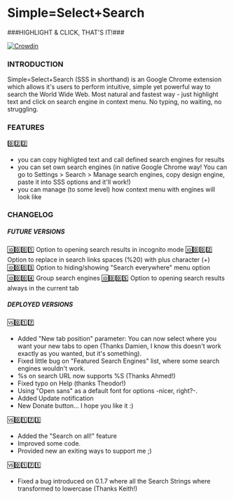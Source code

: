 Simple=Select+Search
====================

###HIGHLIGHT & CLICK, THAT'S IT!###

[![Crowdin](https://crowdin.net/badges/simpleselectsearch/localized.png)](https://crowdin.net/project/simpleselectsearch)

### INTRODUCTION ###

Simple=Select+Search (SSS in shorthand) is an Google Chrome extension which allows it's users to perform intuitive, simple yet powerful way to search the World Wide Web. Most natural and fastest way - just highlight text and click on search engine in context menu. No typing, no waiting, no struggling.

### FEATURES ###

:zero::two::two:
- you can copy highligted text and call defined search engines for results
- you can set own search engines (in native Google Chrome way! You can go to Settings > Search > Manage search engines, copy design engine, paste it into SSS options and it'll work!)
- you can manage (to some level) how context menu with engines will look like

### CHANGELOG ###

##### FUTURE VERSIONS #####
[:id::zero::zero::one:](https://github.com/frenetix/SimpleSelectSearch/issues/1) Option to opening search results in incognito mode
[:id::zero::zero::two:](https://github.com/frenetix/SimpleSelectSearch/issues/2) Option to replace in search links spaces (%20) with plus character (+)
[:id::zero::zero::three:](https://github.com/frenetix/SimpleSelectSearch/issues/3) Option to hiding/showing "Search everywhere" menu option
[:id::zero::zero::four:](https://github.com/frenetix/SimpleSelectSearch/issues/4) Group search engines
[:id::zero::zero::five:](https://github.com/frenetix/SimpleSelectSearch/issues/5) Option to opening search results always in the current tab

##### DEPLOYED VERSIONS #####

:vs::zero::one::seven:
- Added "New tab position" parameter: You can now select where you want your new tabs to open (Thanks Damien, I know this doesn't work exactly as you wanted, but it's something).
- Fixed little bug on "Featured Search Engines" list, where some search engines wouldn't work.
- %s on search URL now supports %S (Thanks Ahmed!)
- Fixed typo on Help (thanks Theodor!)
- Using "Open sans" as a default font for options -nicer, right?-.
- Added Update notification
- New Donate button... I hope you like it :)

:vs::zero::one::seven::three:
- Added the "Search on all!" feature
- Improved some code.
- Provided new an exiting ways to support me ;)

:vs::zero::one::seven::one:
- Fixed a bug introduced on 0.1.7 where all the Search Strings where transformed to lowercase (Thanks Keith!)
